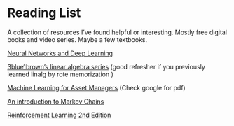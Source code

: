 # Reading List
A collection of resources I’ve found helpful or interesting.  Mostly free digital books and video series. Maybe a few textbooks. 


[Neural Networks and Deep Learning](Learninghttp://neuralnetworksanddeeplearning.com/)

[3blue1brown’s linear algebra series](https://youtube.com/playlist?list=PLZHQObOWTQDPD3MizzM2xVFitgF8hE_ab) (good refresher if you previously learned linalg by rote memorization )

[Machine Learning for Asset Managers](https://books.google.com/books/about/Machine_Learning_for_Asset_Managers.html?id=gRfeDwAAQBAJ&source=kp_book_description) (Check google for pdf)

[An introduction to Markov Chains ](http://web.math.ku.dk/noter/filer/stoknoter.pdf) 

[Reinforcement Learning 2nd Edition](http://incompleteideas.net/book/RLbook2020.pdf)



